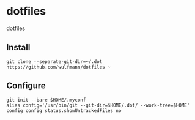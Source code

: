 # dotfiles
dotfiles

## Install
```
git clone --separate-git-dir=~/.dot https://github.com/wulfmann/dotfiles ~
```

## Configure

```
git init --bare $HOME/.myconf
alias config='/usr/bin/git --git-dir=$HOME/.dot/ --work-tree=$HOME'
config config status.showUntrackedFiles no
```
